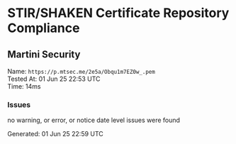 # STIR/SHAKEN Certificate Repository Compliance

## Martini Security

Name: `https://p.mtsec.me/2e5a/Obqu1m7EZ0w_.pem`\
Tested At: 01 Jun 25 22:53 UTC\
Time: 14ms

### Issues

no warning, or error, or notice date level issues were found

Generated: 01 Jun 25 22:59 UTC